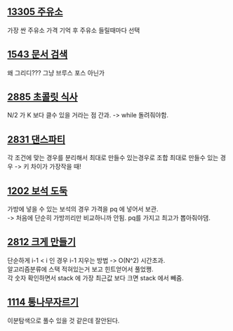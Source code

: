 ## [13305 주유소](./13305_주유소.py)
가장 싼 주유소 가격 기억 후 주유소 들릴때마다 선택

## [1543 문서 검색](./1543_문서검색.py)
왜 그리디??? 그냥 브루스 포스 아닌가

## [2885 초콜릿 식사](./2885_초콜릿식사.py)
N/2 가 K 보다 클수 있을 거라는 점 간과. -> while 돌려줘야함.

## [2831 댄스파티](./2831_댄스파티.py)
각 조건에 맞는 경우를 분리해서 최대로 만들수 있는경우로 조합
최대로 만들수 있는 경우 -> 키 차이가 가장작을 때!

## [1202 보석 도둑](./1202_보석도둑.py)
가방에 넣을 수 있는 보석의 경우 가격을 pq 에 넣어서 보관.  
-> 처음에 단순히 가방끼리만 비교하니까 안됨. pq를 가지고 최고가 뽑아줘야댐.

## [2812 크게 만들기](./2812_크게만들기.py)
단순하게 i-1 < i 인 경우 i-1 지우는 방법 -> O(N^2) 시간초과.  
알고리즘분류에 스택 적혀있는거 보고 힌트얻어서 풀었쪙.  
각 숫자 확인하면서 stack 에 가장 최근값 보다 크면 stack 에서 빼줌.  

## [1114 통나무자르기](1114_통나무자르기.py)
이분탐색으로 풀수 있을 것 같은데 잘안된다.  